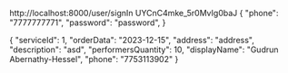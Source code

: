 http://localhost:8000/user/signIn
UYCnC4mke_5r0MvIg0baJ
{
  "phone": "7777777771",
  "password": "password",
}

{
  "serviceId": 1,
  "orderData": "2023-12-15",
  "address": "address",
  "description": "asd",
  "performersQuantity": 10,
  "displayName": "Gudrun Abernathy-Hessel",
  "phone": "7753113902"
}